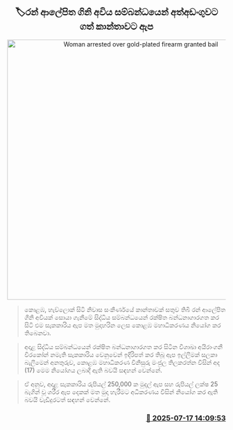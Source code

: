 <p align='center'><b><h2 align='center' title='Woman arrested over gold-plated firearm granted bail'>🏷රන් ආලේපිත ගිනි අවිය සම්බන්ධයෙන් අත්අඩංගුවට ගත් කාන්තාවට ඇප</h2></b></p>
<p align='center'><img src='https://helakuru.sgp1.cdn.digitaloceanspaces.com/esana/images/lib/court-2.jpg' width='600' alt='Woman arrested over gold-plated firearm granted bail'></p>

> කොළඹ, හැව්ලොක් සිටි නිවාස සංකීර්ණයේ කාන්තාවක් සතුව තිබී රන් ආලේපිත ගිනි අවියක් සොයා ගැනීමේ සිද්ධිය සම්බන්ධයෙන් රක්ෂිත බන්ධනාගාරගත කර සිටි එම සැකකාරිය ඇප මත මුදාහරින ලෙස කොළඹ මහාධිකරණය නියෝග කර තිබෙනවා.

> අදාළ සිද්ධිය සම්බන්ධයෙන් රක්ෂිත බන්ධනාගාරගත කර සිටින විශාඛා අයිරාංගනී විරකෝන් නමැති සැකකාරිය වෙනුවෙන් ඉදිරිපත් කර තිබූ ඇප ඉල්ලීමක් සලකා බැලීමෙන් අනතුරුව, කොළඹ මහාධිකරණ විනිසුරු මංජුල තිලකරත්න විසින් අද (17) මෙම නියෝගය ලබාදී ඇති බවයි සඳහන් වෙන්නේ.

> ඒ අනුව, අදාළ සැකකාරිය රුපියල් 250,000 ක මුදල් ඇප සහ රුපියල් ලක්ෂ 25 බැගින් වූ ශරීර ඇප දෙකක් මත මුදා හැරීමට අධිකරණය විසින් නියෝග කර ඇති බවයි වැඩිදුරටත් සඳහන් වෙන්නේ.



<h3 align='right'><a href='https://www.helakuru.lk/esana/p/111943/'>📅 2025-07-17 14:09:53</a></h3>
